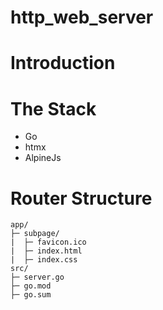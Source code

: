 # http_web_server

# Introduction

# The Stack
- Go
- htmx
- AlpineJs

# Router Structure
```
app/
├─ subpage/
|  ├─ favicon.ico
|  ├─ index.html
|  ├─ index.css
src/
├─ server.go
├─ go.mod
├─ go.sum
```
